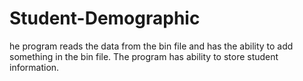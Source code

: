 # Student-Demographic
he program reads the data from the bin file and has the ability to add something in the bin file. The program has ability to store student information.
